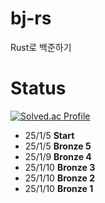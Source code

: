 # bj-rs
Rust로 백준하기

#

# Status
[![Solved.ac Profile](http://mazassumnida.wtf/api/generate_badge?boj=theory)](https://solved.ac/theory)

- 25/1/5  **Start**
- 25/1/5  **Bronze 5**
- 25/1/9  **Bronze 4**
- 25/1/10 **Bronze 3**
- 25/1/10 **Bronze 2**
- 25/1/10 **Bronze 1**